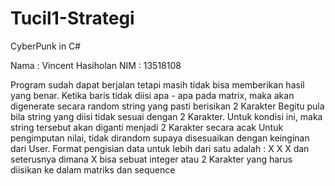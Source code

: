 # Tucil1-Strategi
 CyberPunk in C#

Nama : Vincent Hasiholan
NIM : 13518108

Program sudah dapat berjalan tetapi masih tidak bisa memberikan hasil yang benar.
Ketika baris tidak diisi apa - apa pada matrix, maka akan digenerate secara random string yang pasti berisikan 2 Karakter
Begitu pula bila string yang diisi tidak sesuai dengan 2 Karakter. Untuk kondisi ini, maka string tersebut akan diganti menjadi 2 Karakter secara acak
Untuk pengimputan nilai, tidak dirandom supaya disesuaikan dengan keinginan dari User.
Format pengisian data untuk lebih dari satu adalah : X X X dan seterusnya dimana X bisa sebuat integer atau 2 Karakter yang harus diisikan ke dalam matriks dan sequence